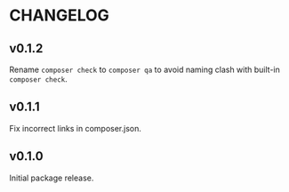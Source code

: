 # CHANGELOG

## v0.1.2

Rename `composer check` to `composer qa` to avoid naming clash with built-in `composer check`.

## v0.1.1

Fix incorrect links in composer.json.

## v0.1.0

Initial package release.
